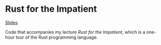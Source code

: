 # Rust for the Impatient

[Slides](https://docs.google.com/presentation/d/1niYvS_v0czxaQ6ecNHS7b27Fq36QC6r0/edit?usp=drive_link&ouid=117465471445462439416&rtpof=true&sd=true)

Code that accompanies my lecture *Rust for the Impatient*, which is a one-hour tour of the Rust programming language.
